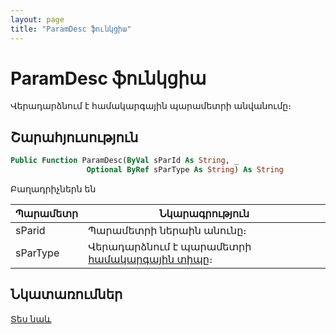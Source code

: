 ```yaml
---
layout: page
title: "ParamDesc ֆունկցիա"
---
```


# ParamDesc ֆունկցիա

Վերադարձնում է համակարգային պարամետրի անվանումը։

## Շարահյուսություն

```vb
Public Function ParamDesc(ByVal sParId As String, _
                 Optional ByRef sParType As String) As String
```

Բաղադրիչներն են

| Պարամետր | Նկարագրություն |
|--|--|
| sParid | Պարամետրի ներաին անունը։ |
| sParType | Վերադարձնում է պարամետրի [համակարգային տիպը](../../../types.md)։ |

## Նկատառումներ

[Տես նաև](Param.md)
